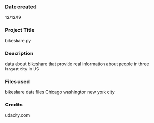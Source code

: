 ### Date created
12/12/19

### Project Title
bikeshare.py

### Description
data about bikeshare that provide real information about people in three largest city in US

### Files used
bikeshare
data files
Chicago
washington
new york city

### Credits
udacity.com
